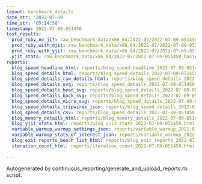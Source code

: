 ```yaml
---
layout: benchmark_details
date_str: '2022-07-09'
time_str: '05:14:50'
timestamp: 2022-07-09-051450
test_results:
  prod_ruby_no_jit: raw_benchmark_data/x86_64/2022-07/2022-07-09-051450_basic_benchmark_prod_ruby_no_jit.json
  prod_ruby_with_mjit: raw_benchmark_data/x86_64/2022-07/2022-07-09-051450_basic_benchmark_prod_ruby_with_mjit.json
  prod_ruby_with_yjit: raw_benchmark_data/x86_64/2022-07/2022-07-09-051450_basic_benchmark_prod_ruby_with_yjit.json
  yjit_stats: raw_benchmark_data/x86_64/2022-07/2022-07-09-051450_basic_benchmark_yjit_stats.json
reports:
  blog_speed_headline_html: reports/blog_speed_headline_2022-07-09-051450.html
  blog_speed_details_html: reports/blog_speed_details_2022-07-09-051450.html
  blog_speed_details_raw_details_html: reports/blog_speed_details_2022-07-09-051450.raw_details.html
  blog_speed_details_svg: reports/blog_speed_details_2022-07-09-051450.svg
  blog_speed_details_head_svg: reports/blog_speed_details_2022-07-09-051450.head.svg
  blog_speed_details_back_svg: reports/blog_speed_details_2022-07-09-051450.back.svg
  blog_speed_details_micro_svg: reports/blog_speed_details_2022-07-09-051450.micro.svg
  blog_speed_details_tripwires_json: reports/blog_speed_details_2022-07-09-051450.tripwires.json
  blog_speed_details_csv: reports/blog_speed_details_2022-07-09-051450.csv
  blog_memory_details_html: reports/blog_memory_details_2022-07-09-051450.html
  blog_yjit_stats_html: reports/blog_yjit_stats_2022-07-09-051450.html
  variable_warmup_warmup_settings_json: reports/variable_warmup_2022-07-09-051450.warmup_settings.json
  variable_warmup_stats_of_interest_json: reports/variable_warmup_2022-07-09-051450.stats_of_interest.json
  blog_exit_reports_bench_list_html: reports/blog_exit_reports_2022-07-09-051450.bench_list.html
  iteration_count_html: reports/iteration_count_2022-07-09-051450.html

---
```

Autogenerated by continuous_reporting/generate_and_upload_reports.rb script.
